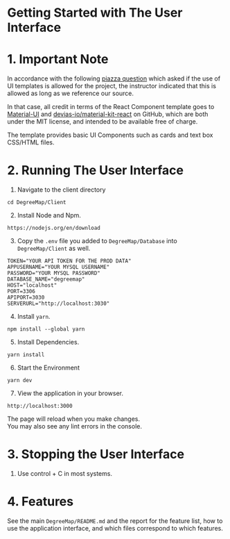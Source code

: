 # Getting Started with The User Interface

# 1. Important Note

In accordance with the following [piazza question](https://piazza.com/class/lhasib8a1jr59a/post/233) which asked if the use of UI templates is allowed for the project, the instructor indicated that this is allowed as long as we reference our source.

In that case, all credit in terms of the React Component template goes to [Material-UI](https://mui.com/) and [devias-io/material-kit-react](https://github.com/devias-io/material-kit-react) on GitHub, which are both under the MIT license, and intended to be available free of charge.

The template provides basic UI Components such as cards and text box CSS/HTML files.

# 2. Running The User Interface

1. Navigate to the client directory
```
cd DegreeMap/Client
```
2. Install Node and Npm.
```
https://nodejs.org/en/download
```
3. Copy the `.env` file you added to `DegreeMap/Database` into `DegreeMap/Client` as well.
```
TOKEN="YOUR API TOKEN FOR THE PROD DATA"
APPUSERNAME="YOUR MYSQL USERNAME"
PASSWORD="YOUR MYSQL PASSWORD"
DATABASE_NAME="degreemap"
HOST="localhost"
PORT=3306
APIPORT=3030
SERVERURL="http://localhost:3030"
```
4. Install `yarn`.
```
npm install --global yarn
```
5. Install Dependencies.
```
yarn install
```
6. Start the Environment
```
yarn dev
```
7. View the application in your browser.
```
http://localhost:3000
```
The page will reload when you make changes.\
You may also see any lint errors in the console.

# 3. Stopping the User Interface
1. Use control + C in most systems.

# 4. Features

See the main `DegreeMap/README.md` and the report for the feature list, how to use the application interface, and which files correspond to which features.